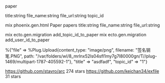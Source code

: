 paper

title:string
file_name:string
file_url:string
topic_id

mix phoenix.gen.html Paper papers title:string file_name:string file_url:string

mix ecto.gen.migration add_topic_id_to_paper
mix ecto.gen.migration add_user_id_to_paper

%{"file" => %Plug.Upload{content_type: "image/png",
   filename: "签名钢笔.PNG",
   path: "/var/folders/wl/8_mrlnx52ls04sfl1my7g7l80000gn/T//plug-1469/multipart-1787-405592-1"},
  "title" => "asdfadf", "topic_id" => "1"}

https://github.com/stavro/arc 274 stars
https://github.com/keichan34/exfile 31 stars
